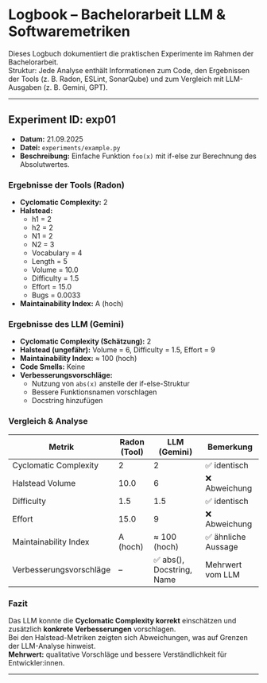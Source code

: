 # Logbook – Bachelorarbeit LLM & Softwaremetriken

Dieses Logbuch dokumentiert die praktischen Experimente im Rahmen der Bachelorarbeit.  
Struktur: Jede Analyse enthält Informationen zum Code, den Ergebnissen der Tools (z. B. Radon, ESLint, SonarQube) und zum Vergleich mit LLM-Ausgaben (z. B. Gemini, GPT).

---

## Experiment ID: exp01
- **Datum:** 21.09.2025  
- **Datei:** `experiments/example.py`  
- **Beschreibung:** Einfache Funktion `foo(x)` mit if-else zur Berechnung des Absolutwertes.

### Ergebnisse der Tools (Radon)
- **Cyclomatic Complexity:** 2  
- **Halstead:**  
  - h1 = 2  
  - h2 = 2  
  - N1 = 2  
  - N2 = 3  
  - Vocabulary = 4  
  - Length = 5  
  - Volume = 10.0  
  - Difficulty = 1.5  
  - Effort = 15.0  
  - Bugs = 0.0033  
- **Maintainability Index:** A (hoch)

### Ergebnisse des LLM (Gemini)
- **Cyclomatic Complexity (Schätzung):** 2  
- **Halstead (ungefähr):** Volume = 6, Difficulty = 1.5, Effort = 9  
- **Maintainability Index:** ≈ 100 (hoch)  
- **Code Smells:** Keine  
- **Verbesserungsvorschläge:**  
  - Nutzung von `abs(x)` anstelle der if-else-Struktur  
  - Bessere Funktionsnamen vorschlagen  
  - Docstring hinzufügen

### Vergleich & Analyse
| Metrik                  | Radon (Tool) | LLM (Gemini) | Bemerkung |
|--------------------------|--------------|--------------|-----------|
| Cyclomatic Complexity    | 2            | 2            | ✅ identisch |
| Halstead Volume          | 10.0         | 6            | ❌ Abweichung |
| Difficulty               | 1.5          | 1.5          | ✅ identisch |
| Effort                   | 15.0         | 9            | ❌ Abweichung |
| Maintainability Index    | A (hoch)     | ≈ 100 (hoch) | ✅ ähnliche Aussage |
| Verbesserungsvorschläge  | –            | ✅ abs(), Docstring, Name | Mehrwert vom LLM |

### Fazit
Das LLM konnte die **Cyclomatic Complexity korrekt** einschätzen und zusätzlich **konkrete Verbesserungen** vorschlagen.  
Bei den Halstead-Metriken zeigten sich Abweichungen, was auf Grenzen der LLM-Analyse hinweist.  
**Mehrwert:** qualitative Vorschläge und bessere Verständlichkeit für Entwickler:innen.

---

